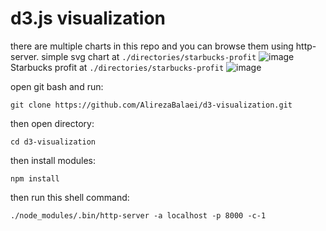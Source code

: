 # d3.js visualization

there are multiple charts in this repo and you can browse them using http-server.
simple svg chart at `./directories/starbucks-profit`
![image](https://user-images.githubusercontent.com/99330644/218257285-1278f65d-f136-4afc-9a14-1dcb1bc2feac.png)
Starbucks profit at `./directories/starbucks-profit`
![image](https://user-images.githubusercontent.com/99330644/218435832-8987e672-7111-40ae-b742-bc21f6944eb2.png)

open git bash and run:

```
git clone https://github.com/AlirezaBalaei/d3-visualization.git
```

then open directory:

```
cd d3-visualization
```

then install modules:

```
npm install
```

then run this shell command:

```
./node_modules/.bin/http-server -a localhost -p 8000 -c-1
```
